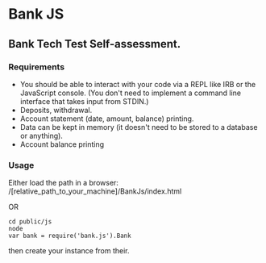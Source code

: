 # Bank JS

## Bank Tech Test Self-assessment.


### Requirements

* You should be able to interact with your code via a REPL like IRB or the JavaScript console.  (You don't need to implement a command line interface that takes input from STDIN.)
* Deposits, withdrawal.
* Account statement (date, amount, balance) printing.
* Data can be kept in memory (it doesn't need to be stored to a database or anything).
* Account balance printing

### Usage

Either load the path in a browser: /[relative_path_to_your_machine]/BankJs/index.html

OR

 ```
 cd public/js
 node
 var bank = require('bank.js').Bank
 
 ```
 then create your instance from their.

